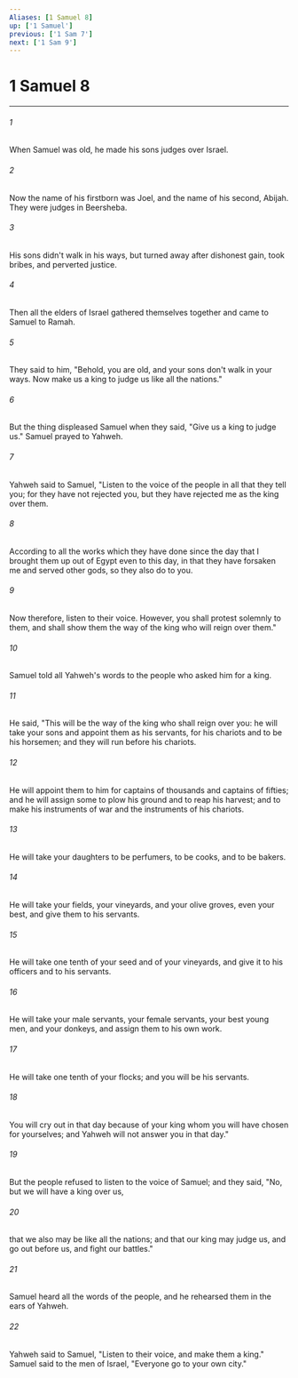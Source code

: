 ```yaml
---
Aliases: [1 Samuel 8]
up: ['1 Samuel']
previous: ['1 Sam 7']
next: ['1 Sam 9']
---
```

# 1 Samuel 8
***





###### 1 

When Samuel was old, he made his sons judges over Israel. 



###### 2 

Now the name of his firstborn was Joel, and the name of his second, Abijah. They were judges in Beersheba. 



###### 3 

His sons didn't walk in his ways, but turned away after dishonest gain, took bribes, and perverted justice. 



###### 4 

Then all the elders of Israel gathered themselves together and came to Samuel to Ramah. 



###### 5 

They said to him, "Behold, you are old, and your sons don't walk in your ways. Now make us a king to judge us like all the nations." 



###### 6 

But the thing displeased Samuel when they said, "Give us a king to judge us." Samuel prayed to Yahweh. 



###### 7 

Yahweh said to Samuel, "Listen to the voice of the people in all that they tell you; for they have not rejected you, but they have rejected me as the king over them. 



###### 8 

According to all the works which they have done since the day that I brought them up out of Egypt even to this day, in that they have forsaken me and served other gods, so they also do to you. 



###### 9 

Now therefore, listen to their voice. However, you shall protest solemnly to them, and shall show them the way of the king who will reign over them." 



###### 10 

Samuel told all Yahweh's words to the people who asked him for a king. 



###### 11 

He said, "This will be the way of the king who shall reign over you: he will take your sons and appoint them as his servants, for his chariots and to be his horsemen; and they will run before his chariots. 



###### 12 

He will appoint them to him for captains of thousands and captains of fifties; and he will assign some to plow his ground and to reap his harvest; and to make his instruments of war and the instruments of his chariots. 



###### 13 

He will take your daughters to be perfumers, to be cooks, and to be bakers. 



###### 14 

He will take your fields, your vineyards, and your olive groves, even your best, and give them to his servants. 



###### 15 

He will take one tenth of your seed and of your vineyards, and give it to his officers and to his servants. 



###### 16 

He will take your male servants, your female servants, your best young men, and your donkeys, and assign them to his own work. 



###### 17 

He will take one tenth of your flocks; and you will be his servants. 



###### 18 

You will cry out in that day because of your king whom you will have chosen for yourselves; and Yahweh will not answer you in that day." 



###### 19 

But the people refused to listen to the voice of Samuel; and they said, "No, but we will have a king over us, 



###### 20 

that we also may be like all the nations; and that our king may judge us, and go out before us, and fight our battles." 



###### 21 

Samuel heard all the words of the people, and he rehearsed them in the ears of Yahweh. 



###### 22 

Yahweh said to Samuel, "Listen to their voice, and make them a king." Samuel said to the men of Israel, "Everyone go to your own city."
